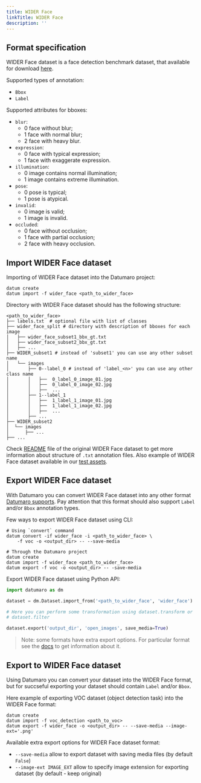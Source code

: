 ```yaml
---
title: WIDER Face
linkTitle: WIDER Face
description: ''
---
```


## Format specification

WIDER Face dataset is a face detection benchmark dataset,
that available for download [here](http://shuoyang1213.me/WIDERFACE/#Download).

Supported types of annotation:
- `Bbox`
- `Label`

Supported attributes for bboxes:
- `blur`:
  - 0 face without blur;
  - 1 face with normal blur;
  - 2 face with heavy blur.
- `expression`:
  - 0 face with typical expression;
  - 1 face with exaggerate expression.
- `illumination`:
  - 0 image contains normal illumination;
  - 1 image contains extreme illumination.
- `pose`:
  - 0 pose is typical;
  - 1 pose is atypical.
- `invalid`:
  - 0 image is valid;
  - 1 image is invalid.
- `occluded`:
  - 0 face without occlusion;
  - 1 face with partial occlusion;
  - 2 face with heavy occlusion.


## Import WIDER Face dataset

Importing of WIDER Face dataset into the Datumaro project:
```
datum create
datum import -f wider_face <path_to_wider_face>
```

Directory with WIDER Face dataset should has the following structure:
```
<path_to_wider_face>
├── labels.txt  # optional file with list of classes
├── wider_face_split # directory with description of bboxes for each image
│   ├── wider_face_subset1_bbx_gt.txt
│   ├── wider_face_subset2_bbx_gt.txt
│   ├── ...
├── WIDER_subset1 # instead of 'subset1' you can use any other subset name
│   └── images
│       ├── 0--label_0 # instead of 'label_<n>' you can use any other class name
│       │   ├──  0_label_0_image_01.jpg
│       │   ├──  0_label_0_image_02.jpg
│       │   ├──  ...
│       ├── 1--label_1
│       │   ├──  1_label_1_image_01.jpg
│       │   ├──  1_label_1_image_02.jpg
│       │   ├──  ...
│       ├── ...
├── WIDER_subset2
│  └── images
│      ├── ...
├── ...
```
Check [README](http://shuoyang1213.me/WIDERFACE/support/bbx_annotation/wider_face_split.zip)
file of the original WIDER Face dataset to get more information
about structure of `.txt` annotation files.
Also example of WIDER Face dataset available in our
[test assets](https://github.com/openvinotoolkit/datumaro/tree/develop/tests/assets/widerface_dataset).

## Export WIDER Face dataset

With Datumaro you can convert WIDER Face dataset into any other
format [Datumaro supports](/docs/user-manual/supported_formats/).
Pay attention that this format should also support `Label` and/or `Bbox`
annotation types.

Few ways to export WIDER Face dataset using CLI:
```
# Using `convert` command
datum convert -if wider_face -i <path_to_wider_face> \
    -f voc -o <output_dir> -- --save-media

# Through the Datumaro project
datum create
datum import -f wider_face <path_to_wider_face>
datum export -f voc -o <output_dir> -- -save-media
```

Export WIDER Face dataset using Python API:
```python
import datumaro as dm

dataset = dm.Dataset.import_from('<path_to_wider_face', 'wider_face')

# Here you can perform some transformation using dataset.transform or
# dataset.filter

dataset.export('output_dir', 'open_images', save_media=True)
```

> Note: some formats have extra export options. For particular format see the
> [docs](/docs/formats/) to get information about it.

## Export to WIDER Face dataset

Using Datumaro you can convert your dataset into the WIDER Face format,
but for succseful exporting your dataset should contain `Label` and/or `Bbox`.

Here example of exporting VOC dataset (object detection task)
into the WIDER Face format:

```
datum create
datum import -f voc_detection <path_to_voc>
datum export -f wider_face -o <output_dir> -- --save-media --image-ext='.png'
```

Available extra export options for WIDER Face dataset format:
- `--save-media` allow to export dataset with saving media files
  (by default `False`)
- `--image-ext IMAGE_EXT` allow to specify image extension
  for exporting dataset (by default - keep original)
